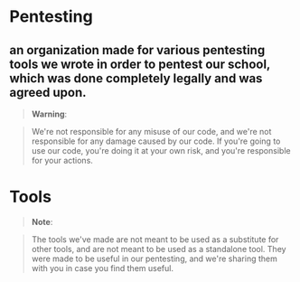 # Pentesting
## an organization made for various pentesting tools we wrote in order to pentest our school, which was done completely legally and was agreed upon.

> **Warning**:

> We're not responsible for any misuse of our code, and we're not responsible for any damage caused by our code.
> If you're going to use our code, you're doing it at your own risk, and you're responsible for your actions.

# Tools

> **Note**:

> The tools we've made are not meant to be used as a substitute for other tools, and are not meant to be used as a standalone tool. They were made to be useful in our pentesting, and we're sharing them with you in case you find them useful.
